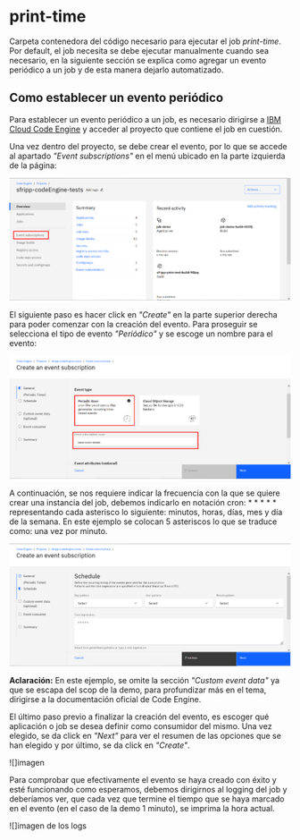 # print-time
Carpeta contenedora del código necesario para ejecutar el job *print-time*. Por default, el job necesita se debe ejecutar manualmente cuando sea necesario, en la siguiente sección se explica como agregar un evento periódico a un job y de esta manera dejarlo automatizado. 

## Como establecer un evento periódico
Para establecer un evento periódico a un job, es necesario dirigirse a [IBM Cloud Code Engine](https://cloud.ibm.com/codeengine/projects) y acceder al proyecto que contiene el job en cuestión.

Una vez dentro del proyecto, se debe crear el evento, por lo que se accede al apartado *"Event subscriptions"* en el menú ubicado en la parte izquierda de la página:

![](imgs/CronTutorial1.png)

El siguiente paso es hacer click en *"Create"* en la parte superior derecha para poder comenzar con la creación del evento. Para proseguir se selecciona el tipo de evento *"Periódico"* y se escoge un nombre para el evento:

![](imgs/CronTutorial2.png)

A continuación, se nos requiere indicar la frecuencia con la que se quiere crear una instancia del job, debemos indicarlo en notación cron: * * * * * representando cada asterisco lo siguiente: minutos, horas, días, mes y día de la semana. En este ejemplo se colocan 5 asteriscos lo que se traduce como: una vez por minuto.

![](imgs/CronTutorial3.png)

**Aclaración:** En este ejemplo, se omite la sección *"Custom event data"* ya que se escapa del scop de la demo, para profundizar más en el tema, dirigirse a la documentación oficial de Code Engine.

El último paso previo a finalizar la creación del evento, es escoger qué aplicación o job se desea definir como consumidor del mismo. Una vez elegido, se da click en *"Next"* para ver el resumen de las opciones que se han elegido y por último, se da click en *"Create"*.

![]imagen

Para comprobar que efectivamente el evento se haya creado con éxito y esté funcionando como esperamos, debemos dirigirnos al logging del job y deberíamos ver, que cada vez que termine el tiempo que se haya marcado en el evento (en el caso de la demo 1 minuto), se imprima la hora actual.

![]imagen de los logs